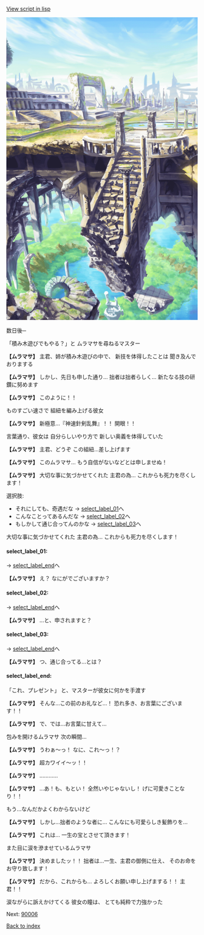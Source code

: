 [View script in lisp](../scripts/10251104.txt)

![antiquity.png](../images/backgrounds/antiquity.png)

数日後─

「積み木遊びでもやる？」と
ムラマサを尋ねるマスター

**【ムラマサ】**
主君、姉が積み木遊びの中で、
新技を体得したことは
聞き及んでおりまする

**【ムラマサ】**
しかし、先日も申した通り…
拙者は拙者らしく…
新たなる技の研鑽に努めます

**【ムラマサ】**
このように！！

ものすごい速さで
組紐を編み上げる彼女

**【ムラマサ】**
新極意…『神速針剣乱舞』！！
開眼！！

言葉通り、彼女は
自分らしいやり方で
新しい奥義を体得していた

**【ムラマサ】**
主君、どうぞ
この組紐…差し上げます

**【ムラマサ】**
このムラマサ…
もう自信がないなどとは申しませぬ！

**【ムラマサ】**
大切な事に気づかせてくれた
主君の為…
これからも死力を尽くします！

選択肢:
- それにしても、奇遇だな → [select_label_01](#select_label_01)へ
- こんなことってあるんだな → [select_label_02](#select_label_02)へ
- もしかして通じ合ってんのかな → [select_label_03](#select_label_03)へ

大切な事に気づかせてくれた
主君の為…
これからも死力を尽くします！

#### select_label_01:
 → [select_label_end](#select_label_end)へ

**【ムラマサ】**
え？
なにがでございますか？

#### select_label_02:
 → [select_label_end](#select_label_end)へ

**【ムラマサ】**
…と、申されますと？

#### select_label_03:
 → [select_label_end](#select_label_end)へ

**【ムラマサ】**
つ、通じ合ってる…とは？

#### select_label_end:

「これ、プレゼント」
と、マスターが彼女に何かを手渡す

**【ムラマサ】**
そんな…この前のお礼など…！
恐れ多き、お言葉にございます！！

**【ムラマサ】**
で、では…お言葉に甘えて…

包みを開けるムラマサ
次の瞬間…

**【ムラマサ】**
うわぁ～っ！
なに、これ～っ！？

**【ムラマサ】**
超カワイイ～ッ！！

**【ムラマサ】**
…………

**【ムラマサ】**
…あ！も、もとい！
全然いやじゃないし！
げに可愛きことなり！！

もう…なんだかよくわからないけど

**【ムラマサ】**
しかし…拙者のような者に…
こんなにも可愛らしき髪飾りを…

**【ムラマサ】**
これは…
一生の宝とさせて頂きます！

また目に涙を滲ませているムラマサ

**【ムラマサ】**
決めましたッ！！
拙者は…一生、主君の御側に仕え、
そのお命をお守り致します！

**【ムラマサ】**
だから、これからも…
よろしくお願い申し上げまする！！
主君！！

涙ながらに訴えかけてくる
彼女の瞳は、
とても純粋で力強かった

Next: [90006](90006.md)

[Back to index](index.md)

